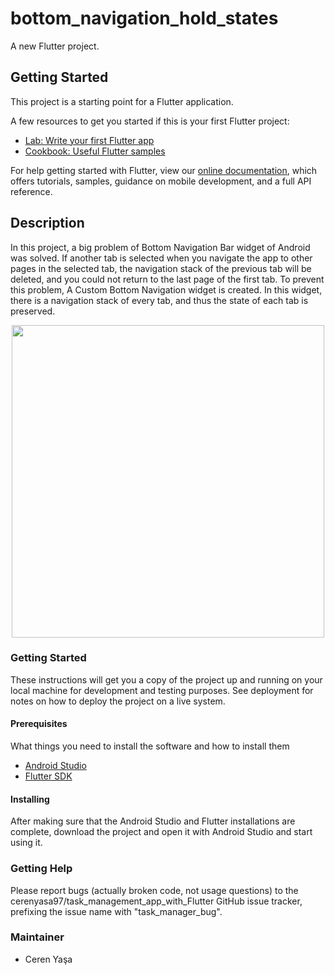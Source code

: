 # bottom_navigation_hold_states

A new Flutter project.

## Getting Started

This project is a starting point for a Flutter application.

A few resources to get you started if this is your first Flutter project:

- [Lab: Write your first Flutter app](https://flutter.dev/docs/get-started/codelab)
- [Cookbook: Useful Flutter samples](https://flutter.dev/docs/cookbook)

For help getting started with Flutter, view our
[online documentation](https://flutter.dev/docs), which offers tutorials,
samples, guidance on mobile development, and a full API reference.

## Description
In this project, a big problem of Bottom Navigation Bar widget of Android was solved. If another tab is selected when you navigate the app to other pages in the selected tab, the navigation stack of the previous tab will be deleted, and you could not return to the last page of the first tab. To prevent this problem, A Custom Bottom Navigation widget is created. In this widget, there is a navigation stack of every tab, and thus the state of each tab is preserved.

<p align="center">
  <img src = "https://user-images.githubusercontent.com/59059790/123155860-48a38100-d471-11eb-8336-94745943e8c2.gif" width = "500">
</p>

### Getting Started
These instructions will get you a copy of the project up and running on your local machine for development and testing purposes. See deployment for notes on how to deploy the project on a live system.

#### Prerequisites
What things you need to install the software and how to install them
* [Android Studio](https://developer.android.com/studio/install)
* [Flutter SDK](https://flutter.dev/docs/get-started/install)

#### Installing
After making sure that the Android Studio and Flutter installations are complete, download the project and open it with Android Studio and start using it.

### Getting Help
Please report bugs (actually broken code, not usage questions) to the cerenyasa97/task_management_app_with_Flutter GitHub issue tracker, prefixing the issue name with "task_manager_bug".

### Maintainer
* Ceren Yaşa 
